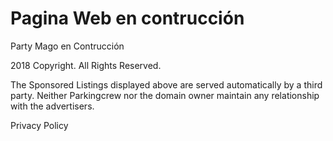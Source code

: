 # Pagina Web en contrucción


Party Mago en Contrucción

2018 Copyright. All Rights Reserved. 

The Sponsored Listings displayed above are served automatically by a third party. Neither Parkingcrew nor the domain owner maintain any relationship with the advertisers. 

Privacy Policy
